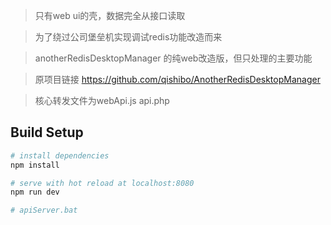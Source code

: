 > 只有web ui的壳，数据完全从接口读取

> 为了绕过公司堡垒机实现调试redis功能改造而来

> anotherRedisDesktopManager 的纯web改造版，但只处理的主要功能

> 原项目链接 https://github.com/qishibo/AnotherRedisDesktopManager

> 核心转发文件为webApi.js api.php

## Build Setup

``` bash
# install dependencies
npm install

# serve with hot reload at localhost:8080
npm run dev

# apiServer.bat
```
